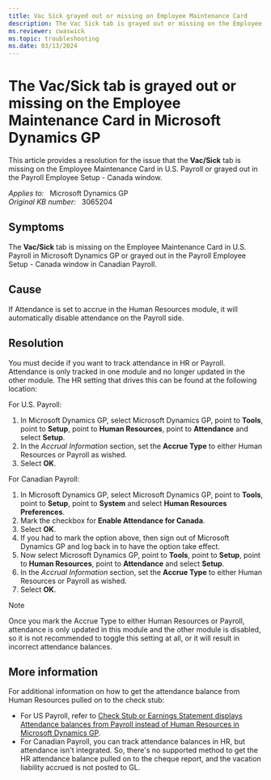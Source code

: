 ```yaml
---
title: Vac Sick grayed out or missing on Employee Maintenance Card
description: The Vac Sick tab is grayed out or missing on the Employee Maintenance Card in Payroll in Microsoft Dynamics GP. Provides a resolution.
ms.reviewer: cwaswick
ms.topic: troubleshooting
ms.date: 03/13/2024
---
```

# The Vac/Sick tab is grayed out or missing on the Employee Maintenance Card in Microsoft Dynamics GP

This article provides a resolution for the issue that the **Vac/Sick** tab is missing on the Employee Maintenance Card in U.S. Payroll or grayed out in the Payroll Employee Setup - Canada window.

_Applies to:_ &nbsp; Microsoft Dynamics GP  
_Original KB number:_ &nbsp; 3065204

## Symptoms

The **Vac/Sick** tab is missing on the Employee Maintenance Card in U.S. Payroll in Microsoft Dynamics GP or grayed out in the Payroll Employee Setup - Canada window in Canadian Payroll.

## Cause

If Attendance is set to accrue in the Human Resources module, it will automatically disable attendance on the Payroll side.

## Resolution

You must decide if you want to track attendance in HR or Payroll. Attendance is only tracked in one module and no longer updated in the other module. The HR setting that drives this can be found at the following location:

For U.S. Payroll:

1. In Microsoft Dynamics GP, select Microsoft Dynamics GP, point to **Tools**, point to **Setup**, point to **Human Resources**, point to **Attendance** and select **Setup**.
2. In the *Accrual Information* section, set the **Accrue Type** to either Human Resources or Payroll as wished.
3. Select **OK**.

For Canadian Payroll:

1. In Microsoft Dynamics GP, select Microsoft Dynamics GP, point to **Tools**, point to **Setup**, point to **System** and select **Human Resources Preferences**.
2. Mark the checkbox for **Enable Attendance for Canada**.
3. Select **OK**.
4. If you had to mark the option above, then sign out of Microsoft Dynamics GP and log back in to have the option take effect.
5. Now select Microsoft Dynamics GP, point to **Tools**, point to **Setup**, point to **Human Resources**, point to **Attendance** and select **Setup**.
6. In the *Accrual Information* section, set the **Accrue Type** to either Human Resources or Payroll as wished.
7. Select **OK**.

> [!NOTE]
> Once you mark the Accrue Type to either Human Resources or Payroll, attendance is only updated in this module and the other module is disabled, so it is not recommended to toggle this setting at all, or it will result in incorrect attendance balances.

## More information

For additional information on how to get the attendance balance from Human Resources pulled on to the check stub:

- For US Payroll, refer to [Check Stub or Earnings Statement displays Attendance balances from Payroll instead of Human Resources in Microsoft Dynamics GP](https://support.microsoft.com/topic/check-stub-or-earnings-statement-displays-attendance-balances-from-payroll-instead-of-human-resources-in-microsoft-dynamics-gp-f8ac3810-00de-892c-26c7-5486f2624da0).
- For Canadian Payroll, you can track attendance balances in HR, but attendance isn't integrated. So, there's no supported method to get the HR attendance balance pulled on to the cheque report, and the vacation liability accrued is not posted to GL.
